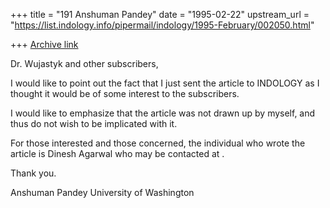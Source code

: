 +++
title = "191 Anshuman Pandey"
date = "1995-02-22"
upstream_url = "https://list.indology.info/pipermail/indology/1995-February/002050.html"

+++
[Archive link](https://list.indology.info/pipermail/indology/1995-February/002050.html)


Dr. Wujastyk and other subscribers,

I would like to point out the fact that I just sent the article to 
INDOLOGY as I thought it would be of some interest to the subscribers.

I would like to emphasize that the article was not drawn up by myself, 
and thus do not wish to be implicated with it.

For those interested and those concerned, the individual who wrote the 
article is Dinesh Agarwal who may be contacted at <DXA4 at PSUVM.PSU.EDU>.

Thank you.

Anshuman Pandey
University of Washington






